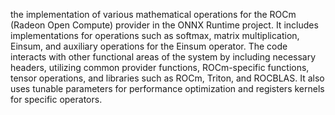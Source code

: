 the implementation of various mathematical operations for the ROCm (Radeon Open Compute) provider in the ONNX Runtime project. It includes implementations for operations such as softmax, matrix multiplication, Einsum, and auxiliary operations for the Einsum operator. The code interacts with other functional areas of the system by including necessary headers, utilizing common provider functions, ROCm-specific functions, tensor operations, and libraries such as ROCm, Triton, and ROCBLAS. It also uses tunable parameters for performance optimization and registers kernels for specific operators.